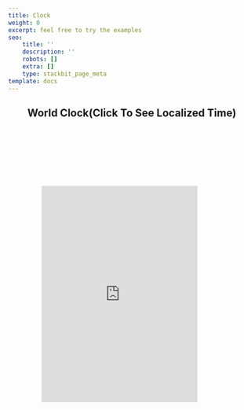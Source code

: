 ```yaml
---
title: Clock
weight: 0
excerpt: feel free to try the examples
seo:
    title: ''
    description: ''
    robots: []
    extra: []
    type: stackbit_page_meta
template: docs
---
```


<center>
<h2 style=" margin-bottom: 2em; align-self:center;">World Clock(Click To See Localized Time)</h2>
</center>

<iframe  style="-webkit-transform:scale(0.7);-moz-transform-scale(0.7);sandbox="allow-scripts" style="resize:both; overflow:scroll;"    src="https://observablehq.com/embed/1b6399182c98cd36@480?cells=chart%2Cviewof+date" loading="lazy"
width="90%" height="629" frameborder="0">

<iframe  style="-webkit-transform:scale(0.7);-moz-transform-scale(0.7);sandbox="allow-scripts" style="resize:both; overflow:scroll;"    src="https://codepen.io/bgoonz/full/QWgYoBp" loading="lazy"
width="90%" height="629" frameborder="0">
